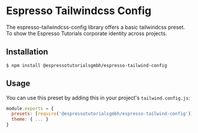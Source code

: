 # Espresso Tailwindcss Config

The espresso-tailwindcss-config library offers a basic tailwindcss preset. To show the Espresso Tutorials corporate identity across projects.

## Installation

```shell
$ npm install @espressotutorialsgmbh/espresso-tailwind-config
```

## Usage

You can use this preset by adding this in your project's `tailwind.config.js`:

```js
module.exports = {
  presets: [require('@espressotutorialsgmbh/espresso-tailwind-config')],
  theme: { ... }
}
```
